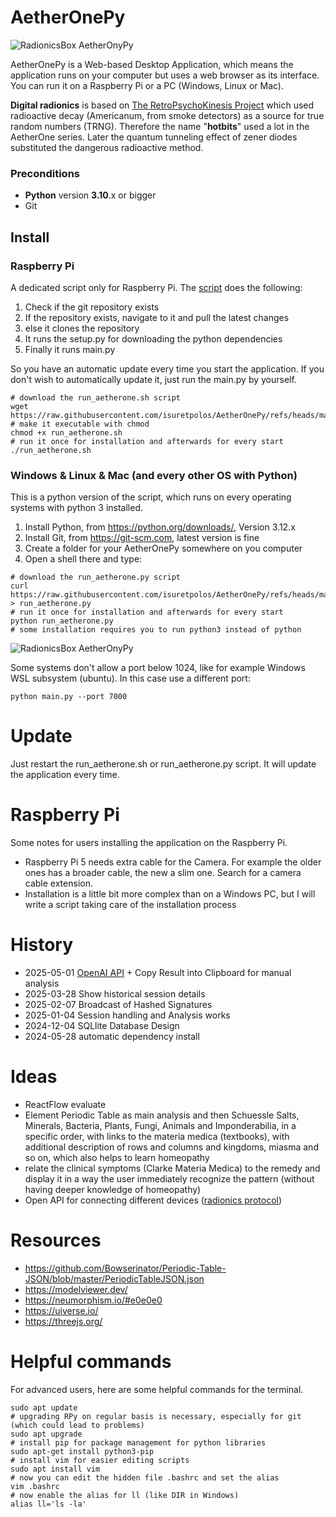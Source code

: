 # AetherOnePy
![RadionicsBox AetherOnyPy](https://raw.githubusercontent.com/isuretpolos/AetherOnePy/refs/heads/main/py/docs/aetherOnePyBox.jpg)

AetherOnePy is a Web-based Desktop Application, which means the application runs on your computer but uses a web browser as its interface. You can run it on a Raspberry Pi or a PC (Windows, Linux or Mac).

**Digital radionics** is based on [The RetroPsychoKinesis Project](https://www.fourmilab.ch/rpkp/) which used radioactive decay (Americanum, from smoke detectors) as a source for true random numbers (TRNG). Therefore the name "**hotbits**" used a lot in the AetherOne series. Later the quantum tunneling effect of zener diodes substituted the dangerous radioactive method.

### Preconditions
- **Python** version **3.10**.x or bigger
- Git

## Install
### Raspberry Pi
A dedicated script only for Raspberry Pi. The [script](https://raw.githubusercontent.com/isuretpolos/AetherOnePy/refs/heads/main/py/scripts/run_aetherone.sh) does the following:
1) Check if the git repository exists
2) If the repository exists, navigate to it and pull the latest changes
3) else it clones the repository
4) It runs the setup.py for downloading the python dependencies
5) Finally it runs main.py

So you have an automatic update every time you start the application. If you don't wish to 
automatically update it, just run the main.py by yourself.

```shell
# download the run_aetherone.sh script 
wget https://raw.githubusercontent.com/isuretpolos/AetherOnePy/refs/heads/main/py/scripts/run_aetherone.sh
# make it executable with chmod
chmod +x run_aetherone.sh
# run it once for installation and afterwards for every start
./run_aetherone.sh
```

### Windows & Linux & Mac (and every other OS with Python)
This is a python version of the script, which runs on every operating systems with python 3 installed.

1) Install Python, from https://python.org/downloads/, Version 3.12.x
2) Install Git, from https://git-scm.com, latest version is fine
3) Create a folder for your AetherOnePy somewhere on you computer
4) Open a shell there and type:

```shell
# download the run_aetherone.py script 
curl https://raw.githubusercontent.com/isuretpolos/AetherOnePy/refs/heads/main/py/scripts/run_aetherone.py > run_aetherone.py
# run it once for installation and afterwards for every start
python run_aetherone.py
# some installation requires you to run python3 instead of python
```

![RadionicsBox AetherOnyPy](https://raw.githubusercontent.com/isuretpolos/AetherOnePy/refs/heads/main/py/docs/run_aetherone.png)

Some systems don't allow a port below 1024, like for example Windows WSL subsystem (ubuntu). In this case use a different port:

```shell
python main.py --port 7000
```
# Update
Just restart the run_aetherone.sh or run_aetherone.py script. It will update the application every time.

# Raspberry Pi
Some notes for users installing the application on the Raspberry Pi.

- Raspberry Pi 5 needs extra cable for the Camera. For example the older ones has a broader cable, the new a slim one. Search for a camera cable extension.
- Installation is a little bit more complex than on a Windows PC, but I will write a script taking care of the installation process



# History
- 2025-05-01 [OpenAI API](https://www.youtube.com/watch?v=OB99E7Y1cMA) + Copy Result into Clipboard for manual analysis
- 2025-03-28 Show historical session details
- 2025-02-07 Broadcast of Hashed Signatures
- 2025-01-04 Session handling and Analysis works
- 2024-12-04 SQLlite Database Design
- 2024-05-28 automatic dependency install

# Ideas
- ReactFlow evaluate
- Element Periodic Table as main analysis and then Schuessle Salts, Minerals, Bacteria, Plants, Fungi, Animals and Imponderabilia, in a specific order, with links to the materia medica (textbooks), with additional description of rows and columns and kingdoms, miasma and so on, which also helps to learn homeopathy
- relate the clinical symptoms (Clarke Materia Medica) to the remedy and display it in a way the user immediately recognize the pattern (without having deeper knowledge of homeopathy)
- Open API for connecting different devices ([radionics protocol](https://github.com/isuretpolos/RadionicsProtocol))

# Resources
- https://github.com/Bowserinator/Periodic-Table-JSON/blob/master/PeriodicTableJSON.json
- https://modelviewer.dev/
- https://neumorphism.io/#e0e0e0
- https://uiverse.io/
- https://threejs.org/
  
# Helpful commands
For advanced users, here are some helpful commands for the terminal.
```shell
sudo apt update
# upgrading RPy on regular basis is necessary, especially for git (which could lead to problems)
sudo apt upgrade
# install pip for package management for python libraries
sudo apt-get install python3-pip
# install vim for easier editing scripts
sudo apt install vim
# now you can edit the hidden file .bashrc and set the alias
vim .bashrc
# now enable the alias for ll (like DIR in Windows)
alias ll='ls -la'
```